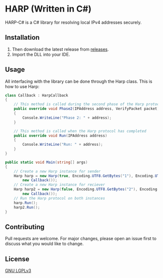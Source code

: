# HARP (Written in C#)

HARP-C# is a C# library for resolving local IPv4 addresses securely.

## Installation

1. Then download the latest release from [releases](https://github.com/KadTheAad/harp-cs/releases).
2. Import the DLL into your IDE.

## Usage
All interfacing with the library can be done through the Harp class. This is how to use Harp:
```c#
class Callback : HarpCallback
{
    // This method is called during the second phase of the Harp protocol
    public override void Phase2(IPAddress address, VerifyPacket packet)
    {
        Console.WriteLine("Phase 2: " + address);
    }

    // This method is called when the Harp protocol has completed
    public override void Run(IPAddress address)
    {
        Console.WriteLine("Run: " + address);
    }
}

public static void Main(string[] args)
{
    // Create a new Harp instance for sender
    Harp harp = new Harp(true, Encoding.UTF8.GetBytes("1"), Encoding.UTF8.GetBytes("2"), "1234",
        new Callback());
    // Create a new Harp instance for reciever
    Harp harp2 = new Harp(false, Encoding.UTF8.GetBytes("2"), Encoding.UTF8.GetBytes("1"), "1234",
        new Callback());
    // Run the Harp protocol on both instances
    harp.Run();
    harp2.Run();
}
```

## Contributing

Pull requests are welcome. For major changes, please open an issue first
to discuss what you would like to change.

## License

[GNU LGPLv3](https://choosealicense.com/licenses/lgpl-3.0/)
